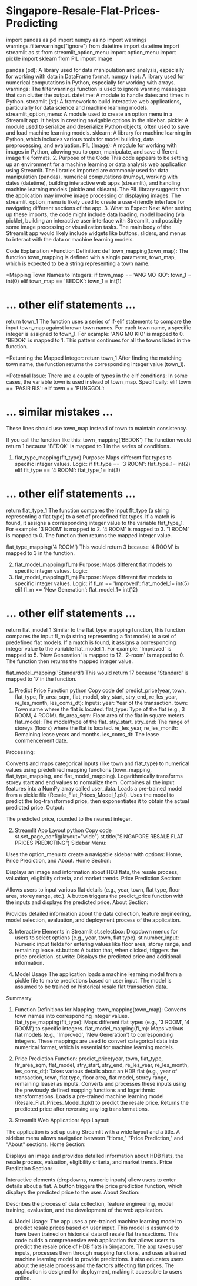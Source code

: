 # Singapore-Resale-Flat-Prices-Predicting
import pandas as pd
import numpy as np
import warnings
warnings.filterwarnings("ignore")
from datetime import datetime
import streamlit as st
from streamlit_option_menu import option_menu
import pickle
import sklearn
from PIL import Image

pandas (pd): A library used for data manipulation and analysis, especially for working with data in DataFrame format.
numpy (np): A library used for numerical computations in Python, especially for working with arrays.
warnings: The filterwarnings function is used to ignore warning messages that can clutter the output.
datetime: A module to handle dates and times in Python.
streamlit (st): A framework to build interactive web applications, particularly for data science and machine learning models.
streamlit_option_menu: A module used to create an option menu in a Streamlit app. It helps in creating navigable options in the sidebar.
pickle: A module used to serialize and deserialize Python objects, often used to save and load machine learning models.
sklearn: A library for machine learning in Python, which includes various tools for model building, data preprocessing, and evaluation.
PIL (Image): A module for working with images in Python, allowing you to open, manipulate, and save different image file formats.
2. Purpose of the Code
This code appears to be setting up an environment for a machine learning or data analysis web application using Streamlit.
The libraries imported are commonly used for data manipulation (pandas), numerical computations (numpy), working with dates (datetime), building interactive web apps (streamlit), and handling machine learning models (pickle and sklearn).
The PIL library suggests that the application may involve image processing or displaying images.
The streamlit_option_menu is likely used to create a user-friendly interface for navigating different sections of the app.
3. What to Expect Next
After setting up these imports, the code might include data loading, model loading (via pickle), building an interactive user interface with Streamlit, and possibly some image processing or visualization tasks.
The main body of the Streamlit app would likely include widgets like buttons, sliders, and menus to interact with the data or machine learning models.

Code Explanation
*Function Definition:
def town_mapping(town_map):
The function town_mapping is defined with a single parameter, town_map, which is expected to be a string representing a town name.

*Mapping Town Names to Integers:
if town_map == 'ANG MO KIO':
    town_1 = int(0)
elif town_map == 'BEDOK':
    town_1 = int(1)
# ... other elif statements ...
return town_1
The function uses a series of if-elif statements to compare the input town_map against known town names.
For each town name, a specific integer is assigned to town_1. For example:
'ANG MO KIO' is mapped to 0.
'BEDOK' is mapped to 1.
This pattern continues for all the towns listed in the function.

*Returning the Mapped Integer:
return town_1
After finding the matching town name, the function returns the corresponding integer value (town_1).

*Potential Issue:
There are a couple of typos in the elif conditions:
In some cases, the variable town is used instead of town_map. Specifically:
elif town == 'PASIR RIS':
elif town == 'PUNGGOL':
# ... similar mistakes ...
These lines should use town_map instead of town to maintain consistency.

If you call the function like this:
town_mapping('BEDOK')
The function would return 1 because 'BEDOK' is mapped to 1 in the series of conditions.

1. flat_type_mapping(flt_type)
Purpose: Maps different flat types to specific integer values.
Logic:
if flt_type == '3 ROOM':
    flat_type_1= int(2)
elif flt_type == '4 ROOM':
    flat_type_1= int(3)
# ... other elif statements ...
return flat_type_1
The function compares the input flt_type (a string representing a flat type) to a set of predefined flat types.
If a match is found, it assigns a corresponding integer value to the variable flat_type_1.
For example:
'3 ROOM' is mapped to 2.
'4 ROOM' is mapped to 3.
'1 ROOM' is mapped to 0.
The function then returns the mapped integer value.

flat_type_mapping('4 ROOM')
This would return 3 because '4 ROOM' is mapped to 3 in the function.

2. flat_model_mapping(fl_m)
Purpose: Maps different flat models to specific integer values.
Logic:
2. flat_model_mapping(fl_m)
Purpose: Maps different flat models to specific integer values.
Logic:
if fl_m == 'Improved':
    flat_model_1= int(5)
elif fl_m == 'New Generation':
    flat_model_1= int(12)
# ... other elif statements ...
return flat_model_1
Similar to the flat_type_mapping function, this function compares the input fl_m (a string representing a flat model) to a set of predefined flat models.
If a match is found, it assigns a corresponding integer value to the variable flat_model_1.
For example:
'Improved' is mapped to 5.
'New Generation' is mapped to 12.
'2-room' is mapped to 0.
The function then returns the mapped integer value.

flat_model_mapping('Standard')
This would return 17 because 'Standard' is mapped to 17 in the function.

1. Predict Price Function
python
Copy code
def predict_price(year, town, flat_type, flr_area_sqm, flat_model, stry_start, stry_end, re_les_year, re_les_month, les_coms_dt):
Inputs:
year: Year of the transaction.
town: Town name where the flat is located.
flat_type: Type of the flat (e.g., 3 ROOM, 4 ROOM).
flr_area_sqm: Floor area of the flat in square meters.
flat_model: The model/type of the flat.
stry_start, stry_end: The range of storeys (floors) where the flat is located.
re_les_year, re_les_month: Remaining lease years and months.
les_coms_dt: The lease commencement date.

Processing:

Converts and maps categorical inputs (like town and flat_type) to numerical values using predefined mapping functions (town_mapping, flat_type_mapping, and flat_model_mapping).
Logarithmically transforms storey start and end values to normalize them.
Combines all the input features into a NumPy array called user_data.
Loads a pre-trained model from a pickle file (Resale_Flat_Prices_Model_1.pkl).
Uses the model to predict the log-transformed price, then exponentiates it to obtain the actual predicted price.
Output:

The predicted price, rounded to the nearest integer.

2. Streamlit App Layout
python
Copy code
st.set_page_config(layout="wide")
st.title("SINGAPORE RESALE FLAT PRICES PREDICTING")
Sidebar Menu:

Uses the option_menu to create a navigable sidebar with options: Home, Price Prediction, and About.
Home Section:

Displays an image and information about HDB flats, the resale process, valuation, eligibility criteria, and market trends.
Price Prediction Section:

Allows users to input various flat details (e.g., year, town, flat type, floor area, storey range, etc.).
A button triggers the predict_price function with the inputs and displays the predicted price.
About Section:

Provides detailed information about the data collection, feature engineering, model selection, evaluation, and deployment process of the application.

3. Interactive Elements in Streamlit
st.selectbox: Dropdown menus for users to select options (e.g., year, town, flat type).
st.number_input: Numeric input fields for entering values like floor area, storey range, and remaining lease.
st.button: A button that, when clicked, triggers the price prediction.
st.write: Displays the predicted price and additional information.

4. Model Usage
The application loads a machine learning model from a pickle file to make predictions based on user input. The model is assumed to be trained on historical resale flat transaction data.

Summarry
1. Function Definitions for Mapping:
town_mapping(town_map): Converts town names into corresponding integer values.
flat_type_mapping(flt_type): Maps different flat types (e.g., '3 ROOM', '4 ROOM') to specific integers.
flat_model_mapping(fl_m): Maps various flat models (e.g., 'Improved', 'New Generation') to corresponding integers.
These mappings are used to convert categorical data into numerical format, which is essential for machine learning models.

2. Price Prediction Function:
predict_price(year, town, flat_type, flr_area_sqm, flat_model, stry_start, stry_end, re_les_year, re_les_month, les_coms_dt):
Takes various details about an HDB flat (e.g., year of transaction, town, flat type, floor area, flat model, storey range, remaining lease) as inputs.
Converts and processes these inputs using the previously defined mapping functions and logarithmic transformations.
Loads a pre-trained machine learning model (Resale_Flat_Prices_Model_1.pkl) to predict the resale price.
Returns the predicted price after reversing any log transformations.

3. Streamlit Web Application:
App Layout:

The application is set up using Streamlit with a wide layout and a title.
A sidebar menu allows navigation between "Home," "Price Prediction," and "About" sections.
Home Section:

Displays an image and provides detailed information about HDB flats, the resale process, valuation, eligibility criteria, and market trends.
Price Prediction Section:

Interactive elements (dropdowns, numeric inputs) allow users to enter details about a flat.
A button triggers the price prediction function, which displays the predicted price to the user.
About Section:

Describes the process of data collection, feature engineering, model training, evaluation, and the development of the web application.

4. Model Usage:
The app uses a pre-trained machine learning model to predict resale prices based on user input. This model is assumed to have been trained on historical data of resale flat transactions.
This code builds a comprehensive web application that allows users to predict the resale price of HDB flats in Singapore. The app takes user inputs, processes them through mapping functions, and uses a trained machine learning model to provide predictions. It also educates users about the resale process and the factors affecting flat prices. The application is designed for deployment, making it accessible to users online.
